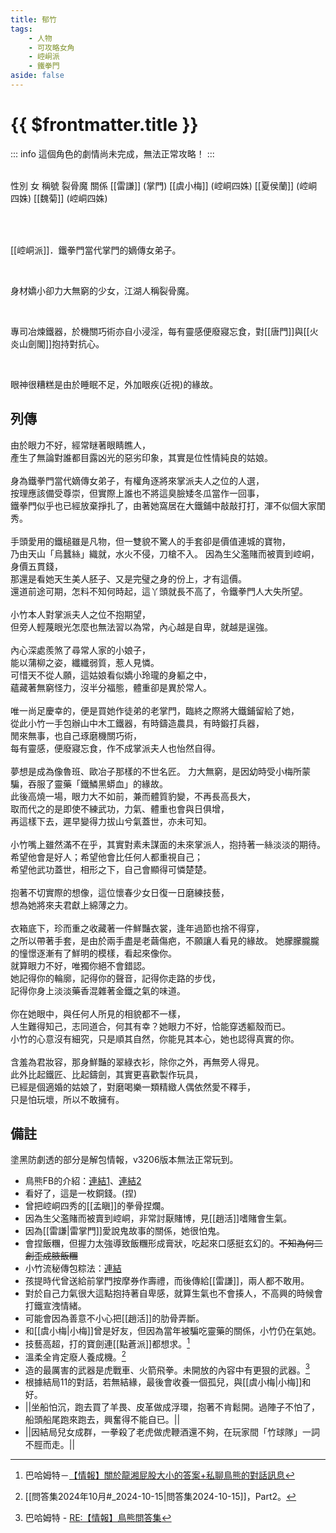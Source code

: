 ```yaml
---
title: 郁竹
tags:
    - 人物
    - 可攻略女角
    - 崆峒派
    - 鐵拳門
aside: false
---
```


# {{ $frontmatter.title }}

::: info
這個角色的劇情尚未完成，無法正常攻略！
:::

<ChTabs position="bottom">
	<ChTab title="初識">
		<ChMeet 
			src='/images/characters/girl_6/normal.png' 
			nameTitle='裂骨魔'
			nameMain='郁竹'
			desc='崆峒派．鐵拳門當代的嫡傳女弟子。<br>身材嬌小，眼神兇惡的綠衣少女。<br>因為鍛冶手藝高明，頗負盛名，傳聞她力大無窮，能徒手掐碎旁人手骨，故而江湖人稱「裂骨魔」。'
			:animation=true
		/>
	</ChTab>
	<ChTab title="打扮後">
		<ChMeet 
			src='/images/characters/girl_6/special2.png' 
			nameTitle='裂骨魔'
			nameMain='郁竹'
			desc='如今等閒難見，郁竹穿得像個姑娘家的樣子。<br>這是珍而重之地收藏在箱底，唯一一件沒有褪色的鮮豔衣裳。<br>即令是逢年過節也不捨得穿，之所以戴著手套，是由於兩手盡是老繭傷疤，不願讓人看見的緣故。'
			:animation=true
		/>
	</ChTab>
</ChTabs>

<br>

<InfoList>
	<Info title='角色資料' :open=true>
		<table>
			<ChTr>
				<ChTd isTitle=true>
					性別
				</ChTd>
				<ChTd>
					女
				</ChTd>
			</ChTr>
			<ChTr>
				<ChTd isTitle=true>
					稱號
				</ChTd>
				<ChTd>
					裂骨魔
				</ChTd>
			</ChTr>
			<ChTr>
				<ChTd isTitle=true position='center'>
					關係
				</ChTd>
			</ChTr>
			<ChTr>
				<ChTd position='center'>
					[[雷謙]] (掌門)
				</ChTd>
			</ChTr>
			<ChTr>
				<ChTd position='center'>
					[[虞小梅]] (崆峒四姝)
				</ChTd>
			</ChTr>
			<ChTr>
				<ChTd position='center'>
					[[夏侯蘭]] (崆峒四姝)
				</ChTd>
			</ChTr>
			<ChTr>
				<ChTd position='center'>
					[[魏菊]] (崆峒四姝)
				</ChTd>
			</ChTr>
		</table>
	</Info>
</InfoList>

<br>

[[崆峒派]]．鐵拳門當代掌門的嫡傳女弟子。

<br>

身材嬌小卻力大無窮的少女，江湖人稱裂骨魔。

<br>

專司冶煉鐵器，於機關巧術亦自小浸淫，每有靈感便廢寢忘食，對[[唐門]]與[[火炎山劍閣]]抱持對抗心。

<br>

眼神很糟糕是由於睡眠不足，外加眼疾(近視)的緣故。

<div style="clear:both;"></div>

## 列傳

<Tabs>
  <Tab title="列傳一">
	由於眼力不好，經常瞇著眼睛瞧人，<br>
	產生了無論對誰都目露凶光的惡劣印象，其實是位性情純良的姑娘。<br><br>
	身為鐵拳門當代嫡傳女弟子，有權角逐將來掌派夫人之位的人選，<br>
	按理應該備受尊崇，但實際上誰也不將這臭臉矮冬瓜當作一回事，<br>
	鐵拳門似乎也已經放棄掙扎了，由著她窩居在大鐵鋪中敲敲打打，渾不似個大家閨秀。<br><br>
	手頭愛用的鐵槌雖是凡物，但一雙貌不驚人的手套卻是價值連城的寶物，<br>
	乃由天山「烏蠶絲」織就，水火不侵，刀槍不入。
  </Tab>
  <Tab title="列傳二">
	因為生父濫賭而被賣到崆峒，身價五貫錢，<br>
	那還是看她天生美人胚子、又是完璧之身的份上，才有這價。<br>
	還道前途可期，怎料不知何時起，這丫頭就長不高了，令鐵拳門人大失所望。<br><br>
	小竹本人對掌派夫人之位不抱期望，<br>
	但旁人輕蔑眼光怎麼也無法習以為常，內心越是自卑，就越是逞強。<br><br>
	內心深處羨煞了尋常人家的小娘子，<br>
	能以蒲柳之姿，纖纖弱質，惹人見憐。<br>
	可惜天不從人願，這姑娘看似嬌小玲瓏的身軀之中，<br>
	蘊藏著無窮怪力，沒半分福態，體重卻是異於常人。<br><br>
	唯一尚足慶幸的，便是買她作徒弟的老掌門，臨終之際將大鐵鋪留給了她，<br>
	從此小竹一手包辦山中木工鐵器，有時鑄造農具，有時鍛打兵器，<br>
	閒來無事，也自己琢磨機關巧術，<br>
	每有靈感，便廢寢忘食，作不成掌派夫人也怡然自得。<br><br>
	夢想是成為像魯班、歐冶子那樣的不世名匠。
  </Tab>
  <Tab title="列傳三">
	力大無窮，是因幼時受小梅所蒙騙，吞服了靈藥「鐵鱗黑蟒血」的緣故。<br>
	此後高燒一場，眼力大不如前，兼而體質豹變，不再長高長大，<br>
	取而代之的是即使不練武功，力氣、體重也會與日俱增，<br>
	再這樣下去，遲早變得力拔山兮氣蓋世，亦未可知。<br><br>
	小竹嘴上雖然滿不在乎，其實對素未謀面的未來掌派人，抱持著一絲淡淡的期待。<br>
	希望他會是好人；希望他會比任何人都重視自己；<br>
	希望他武功蓋世，相形之下，自己會顯得可憐楚楚。<br><br>
	抱著不切實際的想像，這位懷春少女日復一日磨練技藝，<br>
	想為她將來夫君獻上綿薄之力。<br><br>
	衣箱底下，珍而重之收藏著一件鮮豔衣裳，逢年過節也捨不得穿，<br>
	之所以帶著手套，是由於兩手盡是老繭傷疤，不願讓人看見的緣故。
  </Tab>
  <Tab title="列傳四">
	她朦朦朧朧的憧憬逐漸有了鮮明的模樣，看起來像你。<br>
	就算眼力不好，唯獨你絕不會錯認。<br>
	她記得你的輪廓，記得你的聲音，記得你走路的步伐，<br>
	記得你身上淡淡藥香混雜著金鐵之氣的味道。<br><br>
	你在她眼中，與任何人所見的相貌都不一樣，<br>
	人生難得知己，志同道合，何其有幸？她眼力不好，恰能穿透軀殼而已。<br>
	小竹的心意沒有細究，只是順其自然，你能見其本心，她也認得真實的你。<br><br>
	含羞為君妝容，那身鮮豔的翠綠衣衫，除你之外，再無旁人得見。<br>
	此外比起鐵匠、比起鑄劍，其實更喜歡製作玩具，<br>
	已經是個適婚的姑娘了，對磨喝樂一類精緻人偶依然愛不釋手，<br>
	只是怕玩壞，所以不敢擁有。
  </Tab>
</Tabs>

## 備註

塗黑防劇透的部分是解包情報，v3206版本無法正常玩到。

- 鳥熊FB的介紹：[連結1](https://www.facebook.com/photo.php?fbid=170987152121335&id=100076301525150&set=a.165167019370015)、[連結2](https://www.facebook.com/photo.php?fbid=170987148788002&id=100076301525150&set=a.165167019370015)
- 看好了，這是一枚銅錢。(捏)
- 曾把崆峒四秀的[[孟瞋]]的拳骨捏爛。
- 因為生父濫賭而被賣到崆峒，非常討厭賭博，見[[趙活]]嗜賭會生氣。
- 因為[[雷謙|雷掌門]]愛說鬼故事的關係，她很怕鬼。
- 會捏飯糰，但握力太強導致飯糰形成膏狀，吃起來口感挺玄幻的。~~不知為何二創歪成腋飯糰~~
- 小竹流秘傳包粽法：[連結](https://www.facebook.com/photo/?fbid=278679134685469&set=a.165167019370015)
- 孩提時代曾送給前掌門按摩券作壽禮，而後傳給[[雷謙]]，兩人都不敢用。
- 對於自己力氣很大這點抱持著自卑感，就算生氣也不會揍人，不高興的時候會打鐵宣洩情緒。
- 可能會因為善意不小心把[[趙活]]的肋骨弄斷。
- 和[[虞小梅|小梅]]曾是好友，但因為當年被騙吃靈藥的關係，小竹仍在氣她。
- 技藝高超，打的寶劍連[[點蒼派]]都想求。[^1]
- 溫柔全肯定廢人養成機。[^2]
- 造的最厲害的武器是虎戰車、火箭飛拳。未開放的內容中有更狠的武器。[^3]
- 根據<EndIcon no="11">結局11</EndIcon>的對話，若無結緣，最後會收養一個孤兒，與[[虞小梅|小梅]]和好。
- <MarkdownWrapper>||坐船怕沉，跑去買了羊畏、皮革做成浮環，抱著不肯鬆開。過陣子不怕了，船頭船尾跑來跑去，興奮得不能自已。||</MarkdownWrapper>
- <MarkdownWrapper>||因結局兒女成群，一拳殺了老虎做虎鞭酒還不夠，在玩家間「竹球隊」一詞不脛而走。||</MarkdownWrapper>

[^1]: 巴哈姆特－[【情報】關於龍湘屁股大小的答案+私聊鳥熊的對話訊息](https://forum.gamer.com.tw/C.php?bsn=73317&snA=2973&tnum=8)
[^2]: [[問答集2024年10月#_2024-10-15|問答集2024-10-15]]，Part2。
[^3]: 巴哈姆特 - [RE:【情報】鳥熊問答集](https://forum.gamer.com.tw/Co.php?bsn=73317&sn=12029)